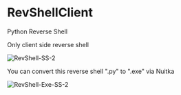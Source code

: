 # RevShellClient
Python Reverse Shell

Only client side reverse shell

![RevShell-SS-2](https://user-images.githubusercontent.com/89845677/174494206-6aaf7fef-4841-4392-b6da-c7f667d37930.png)

You can convert this reverse shell ".py" to ".exe" via Nuitka

![RevShell-Exe-SS-2](https://user-images.githubusercontent.com/89845677/174494595-b5bc55fb-a039-4873-ad89-8145cc25d5b4.png)
